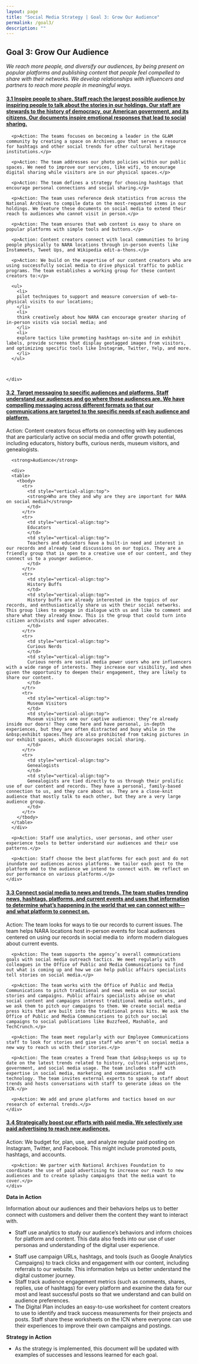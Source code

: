 ```yaml
---
layout: page
title: "Social Media Strategy | Goal 3: Grow Our Audience"
permalink: /goal3/
description: ""
---
```



## Goal 3: Grow Our Audience

<em>We reach more people, and diversify our audiences, by being present on popular platforms and publishing content that people feel compelled to share with their networks. We develop relationships with influencers and partners to reach more people in meaningful ways.</em>&nbsp; &nbsp; &nbsp;

<div class="panel-group" id="accordion">

<div class="panel panel-default">
  <div class="panel-heading">
    <h4 class="panel-title">
      <a data-toggle="collapse" data-parent="#accordion" href="#collapse1">
        3.1 <strong>Inspire people to share. </strong>Staff reach the largest possible audience by inspiring people to talk about the stories in our holdings. Our staff are stewards to the history of democracy, our American government, and its citizens. Our documents inspire emotional responses that lead to social sharing.
      </a>
    </h4>
  </div>
  <div id="collapse1" class="panel-collapse collapse">
    <div class="panel-body">

      <p>Action: The teams focuses on becoming a leader in the GLAM community by creating a space on Archives.gov that serves a resource for hashtags and other social trends for other cultural heritage institutions.</p>

      <p>Action: The team addresses our photo policies within our public spaces. We need to improve our services, like wifi, to encourage digital sharing while visitors are in our physical spaces.</p>

      <p>Action: The team defines a strategy for choosing hashtags that encourage personal connections and social sharing.</p>

      <p>Action: The team uses reference desk statistics from across the National Archives to compile data on the most-requested items in our holdings. We feature these documents on social media to extend their reach to audiences who cannot visit in person.</p>

      <p>Action: The team ensures that web content is easy to share on popular platforms with simple tools and buttons.</p>

      <p>Action: Content creators connect with local communities to bring people physically to NARA locations through in-person events like Instameets, Tweet Ups, and Wikipedia edit-a-thons.</p>

      <p>Action: We build on the expertise of our content creators who are using successfully social media to drive physical traffic to public programs. The team establishes a working group for these content creators to:</p>

      <ul>
        <li>
        pilot techniques to support and measure conversion of web-to-physical visits to our locations;
        </li>
        <li>
        think creatively about how NARA can encourage greater sharing of in-person visits via social media; and
        </li>
        <li>
        explore tactics like promoting hashtags on-site and in exhibit labels, provide screens that display geotagged images from visitors, and optimizing specific tools like Instagram, Twitter, Yelp, and more.
        </li>
      </ul>



    </div>
  </div>
</div>






<div class="panel panel-default">
  <div class="panel-heading">
    <h4 class="panel-title">
      <a data-toggle="collapse" data-parent="#accordion" href="#collapse2">
        3.2 &nbsp;<strong>Target messaging to specific audiences and platforms. </strong>Staff understand our audiences and go where those audiences are. We have compelling messaging across different formats so that our communications are targeted to the specific needs of each audience and platform.
      </a>
    </h4>
  </div>
  <div id="collapse2" class="panel-collapse collapse">
    <div class="panel-body">
      <p>Action: Content creators focus efforts on connecting with key audiences that are particularly active on social media and offer growth potential, including educators, history buffs, curious nerds, museum visitors, and genealogists.</p>

      <strong>Audience</strong>

      <div>
      <table>
        <tbody>
          <tr>
            <td style="vertical-align:top">
            <strong>Who are they and why are they are important for NARA on social media?</strong>
            </td>
          </tr>
          <tr>
            <td style="vertical-align:top">
            Educators
            </td>
            <td style="vertical-align:top">
            Teachers and educators have a built-in need and interest in our records and already lead discussions on our topics. They are a friendly group that is open to a creative use of our content, and they connect us to a younger audience.
            </td>
          </tr>
          <tr>
            <td style="vertical-align:top">
            History Buffs
            </td>
            <td style="vertical-align:top">
            History buffs are already interested in the topics of our records, and enthusiastically share us with their social networks. This group likes to engage in dialogue with us and like to comment and share what they already know. This is the group that could turn into citizen archivists and super advocates.
            </td>
          </tr>
          <tr>
            <td style="vertical-align:top">
            Curious Nerds
            </td>
            <td style="vertical-align:top">
            Curious nerds are social media power users who are influencers with a wide range of interests. They increase our visibility, and when given the opportunity to deepen their engagement, they are likely to share our content.
            </td>
          </tr>
          <tr>
            <td style="vertical-align:top">
            Museum Visitors
            </td>
            <td style="vertical-align:top">
            Museum visitors are our captive audience: they’re already inside our doors! They come here and have personal, in-depth experiences, but they are often distracted and busy while in the &nbsp;exhibit spaces.They are also prohibited from taking pictures in our exhibit spaces, which discourages social sharing.
            </td>
          </tr>
          <tr>
            <td style="vertical-align:top">
            Genealogists
            </td>
            <td style="vertical-align:top">
            Genealogists are tied directly to us through their prolific use of our content and records. They have a personal, family-based connection to us, and they care about us. They are a close-knit audience that mostly talk to each other, but they are a very large audience group.
            </td>
          </tr>
        </tbody>
      </table>
      </div>

      <p>Action: Staff use analytics, user personas, and other user experience tools to better understand our audiences and their use patterns.</p>

      <p>Action: Staff choose the best platforms for each post and do not inundate our audiences across platforms. We tailor each post to the platform and to the audience we intend to connect with. We reflect on our performance on various platforms.</p>
    </div>
  </div>
</div>






<div class="panel panel-default">
  <div class="panel-heading">
    <h4 class="panel-title">
      <a data-toggle="collapse" data-parent="#accordion" href="#collapse3">
        3.3 <strong>Connect social media to news and trends. </strong>The team studies trending news, hashtags, platforms, and current events and uses that information to determine what’s happening in the world that we can connect with<em>—</em>and what platform to connect on.
      </a>
    </h4>
  </div>
  <div id="collapse3" class="panel-collapse collapse">
    <div class="panel-body">
      <p>Action: The team looks for ways to tie our records to current issues. The team helps NARA locations host in-person events for local audiences centered on using our records in social media to &nbsp;inform modern dialogues about current events.</p>

      <p>Action: The team supports the agency’s overall communications goals with social media outreach tactics. We meet regularly with colleagues in the Office of Public and Media Communications to find out what is coming up and how we can help public affairs specialists tell stories on social media.</p>

      <p>Action: The team works with the Office of Public and Media Communications to pitch traditional and news media on our social stories and campaigns. Public affairs specialists advise on what social content and campaigns interest traditional media outlets, and we ask them to pitch our campaigns to them. We create social media press kits that are built into the traditional press kits. We ask the Office of Public and Media Communications to pitch our social campaigns to social publications like Buzzfeed, Mashable, and TechCrunch.</p>

      <p>Action: The team meet regularly with our Employee Communications staff to look for stories and give staff who aren’t on social media a new way to reach us with their stories.</p>

      <p>Action: The team creates a Trend Team that &nbsp;keeps us up to date on the latest trends related to history, cultural organizations, government, and social media usage. The team includes staff with expertise in social media, marketing and communications, and technology. The team invites external experts to speak to staff about trends and hosts conversations with staff to generate ideas on the ICN.</p>

      <p>Action: We add and prune platforms and tactics based on our research of external trends.</p>
    </div>
  </div>
</div>






<div class="panel panel-default">
  <div class="panel-heading">
    <h4 class="panel-title">
      <a data-toggle="collapse" data-parent="#accordion" href="#collapse4">
        3.4 <strong>Strategically boost our efforts with paid media. </strong>We selectively use paid advertising to reach new audiences.
      </a>
    </h4>
  </div>
  <div id="collapse4" class="panel-collapse collapse">
    <div class="panel-body">
      <p>Action: We budget for, plan, use, and analyze regular paid posting on Instagram, Twitter, and Facebook. This might include promoted posts, hashtags, and accounts.</p>

      <p>Action: We partner with National Archives Foundation to coordinate the use of paid advertising to increase our reach to new audiences and to create splashy campaigns that the media want to cover.</p>
    </div>
  </div>
</div>




<strong>Data in Action</strong>

Information about our audiences and their behaviors helps us to better connect with customers and deliver them the content they want to interact with.

<ul>
  <li>
  Staff use analytics to study our audience’s behaviors and inform choices for platform and content. This data also feeds into our use of user personas and understanding of the digital user experience.
  </li>
</ul>

<ul>
  <li>
  Staff use campaign URLs, hashtags, and tools (such as Google Analytics Campaigns) to track clicks and engagement with our content, including referrals to our website. This information helps us better understand the digital customer journey.
  </li>
  <li>
  Staff track audience engagement metrics (such as comments, shares, replies, use of hashtags) for every platform and examine the data for our most and least successful posts so that we understand and can build on audience preferences.
  </li>
  <li>
  The Digital Plan includes an easy-to-use worksheet for content creators to use to identify and track success measurements for their projects and posts. Staff share these worksheets on the ICN where everyone can use their experiences to improve their own campaigns and postings.
  </li>
</ul>

</div>
<strong>Strategy in Action</strong>

<ul>
  <li>As the strategy is implemented, this document will be updated with examples of successes and lessons learned for each goal.</li>
</ul>
